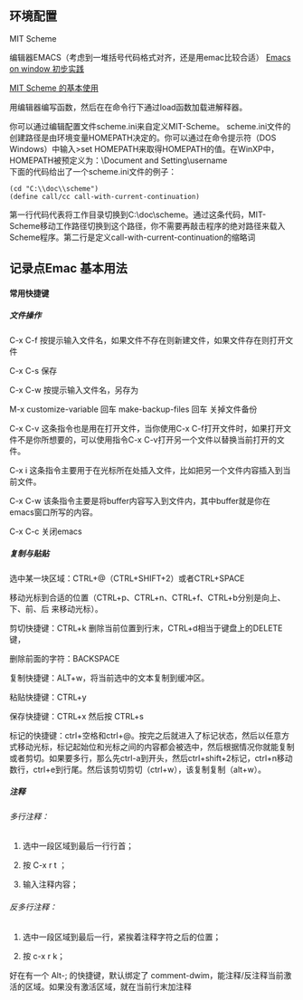 
## 环境配置  

MIT Scheme

编辑器EMACS（考虑到一堆括号代码格式对齐，还是用emac比较合适）
[Emacs on window 初步实践](https://www.codelast.com/%E5%8E%9F%E5%88%9B-emacs-on-windows%E5%88%9D%E6%AD%A5%E5%AE%9E%E8%B7%B5/)

[MIT Scheme 的基本使用](http://www.math.pku.edu.cn/teachers/qiuzy/progtech/scheme/mit_scheme.htm)

用编辑器编写函数，然后在在命令行下通过load函数加载进解释器。

你可以通过编辑配置文件scheme.ini来自定义MIT-Scheme。     scheme.ini文件的创建路径是由环境变量HOMEPATH决定的。你可以通过在命令提示符（DOS Windows）中输入>set HOMEPATH来取得HOMEPATH的值。在WinXP中，HOMEPATH被预定义为：\Document and Setting\username    
下面的代码给出了一个scheme.ini文件的例子：    

    (cd "C:\\doc\\scheme")
    (define call/cc call-with-current-continuation)
第一行代码代表将工作目录切换到C:\doc\scheme。通过这条代码，MIT-Scheme移动工作路径切换到这个路径，你不需要再敲击程序的绝对路径来载入Scheme程序。第二行是定义call-with-current-continuation的缩略词



## 记录点Emac 基本用法



#### 常用快捷键

##### 文件操作  

C-x C-f    按提示输入文件名，如果文件不存在则新建文件，如果文件存在则打开文件

C-x C-s    保存  

C-x C-w    按提示输入文件名，另存为  

M-x customize-variable 回车 make-backup-files 回车     关掉文件备份  


C-x C-v   这条指令也是用在打开文件，当你使用C-x C-f打开文件时，如果打开文件不是你所想要的，可以使用指令C-x   C-v打开另一个文件以替换当前打开的文件。  

C-x i  这条指令主要用于在光标所在处插入文件，比如把另一个文件内容插入到当前文件。    

C-x C-w  该条指令主要是将buffer内容写入到文件内，其中buffer就是你在emacs窗口所写的内容。  

C-x C-c  关闭emacs  


##### 复制与贴贴  

选中某一块区域：CTRL+@（CTRL+SHIFT+2）或者CTRL+SPACE    

移动光标到合适的位置（CTRL+p、CTRL+n、CTRL+f、CTRL+b分别是向上、下、前、后 来移动光标）。  

剪切快捷键：CTRL+k 删除当前位置到行末，CTRL+d相当于键盘上的DELETE键，  

删除前面的字符：BACKSPACE  

复制快捷键：ALT+w，将当前选中的文本复制到缓冲区。  

粘贴快捷键：CTRL+y  

保存快捷键：CTRL+x 然后按 CTRL+s  

标记的快捷键：ctrl+空格和ctrl+@。按完之后就进入了标记状态，然后以任意方式移动光标，标记起始位和光标之间的内容都会被选中，然后根据情况你就能复制或者剪切。如果要多行，那么先ctrl-a到开头，然后ctrl+shift+2标记，ctrl+n移动数行，ctrl+e到行尾。然后该剪切剪切（ctrl+w），该复制复制（alt+w）。  



##### 注释  

###### 多行注释：  

1. 选中一段区域到最后一行行首；  

2. 按 C-x r t ；  

3. 输入注释内容；  

###### 反多行注释：  

1. 选中一段区域到最后一行，紧挨着注释字符之后的位置；  

2. 按 c-x r k；  

好在有一个 Alt-; 的快捷键，默认绑定了 comment-dwim，能注释/反注释当前激活的区域。如果没有激活区域，就在当前行末加注释  

 


